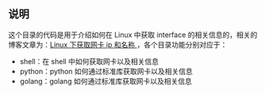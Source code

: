 ## 说明

这个目录的代码是用于介绍如何在 Linux 中获取 interface 的相关信息的，相关的博客文章为：[Linux 下获取网卡 ip 和名称 ](https://liqiang.io/post/list-ip-and-name-for-interfaces-in-linux-99bcde7a)，各个目录功能分别对应于：

- shell：在 shell 中如何获取网卡以及相关信息
- python：python 如何通过标准库获取网卡以及相关信息
- golang：golang 如何通过标准库获取网卡以及相关信息
